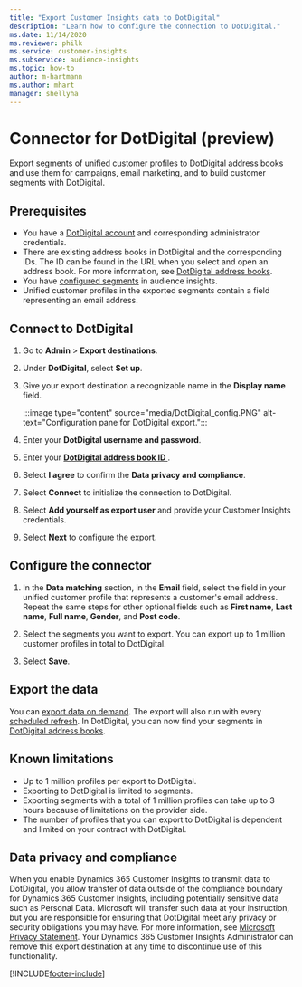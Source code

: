 ```yaml
---
title: "Export Customer Insights data to DotDigital"
description: "Learn how to configure the connection to DotDigital."
ms.date: 11/14/2020
ms.reviewer: philk
ms.service: customer-insights
ms.subservice: audience-insights
ms.topic: how-to
author: m-hartmann
ms.author: mhart
manager: shellyha
---
```


# Connector for DotDigital (preview)

Export segments of unified customer profiles to DotDigital address books and use them for campaigns, email marketing, and to build customer segments with DotDigital. 

## Prerequisites

-	You have a [DotDigital account](https://dotdigital.com/) and corresponding administrator credentials.
-	There are existing address books in DotDigital and the corresponding IDs. The ID can be found in the URL when you select and open an address book. For more information, see [DotDigital address books](https://support.dotdigital.com/hc/articles/212211968-Creating-an-address-book).
-	You have [configured segments](segments.md) in audience insights.
-	Unified customer profiles in the exported segments contain a field representing an email address.

## Connect to DotDigital

1. Go to **Admin** > **Export destinations**.

1. Under **DotDigital**, select **Set up**.

1. Give your export destination a recognizable name in the **Display name** field.

   :::image type="content" source="media/DotDigital_config.PNG" alt-text="Configuration pane for DotDigital export.":::

1. Enter your **DotDigital username and password**.

1. Enter your **[DotDigital address book ID ](https://support.dotdigital.com/hc/articles/212211968-Creating-an-address-book)**.

1. Select **I agree** to confirm the **Data privacy and compliance**.

1. Select **Connect** to initialize the connection to DotDigital.

1. Select **Add yourself as export user** and provide your Customer Insights credentials.

1. Select **Next** to configure the export.

## Configure the connector

1. In the **Data matching** section, in the **Email** field, select the field in your unified customer profile that represents a customer's email address. Repeat the same steps for other optional fields such as **First name**, **Last name**, **Full name**, **Gender**, and **Post code**.

1. Select the segments you want to export. You can export up to 1 million customer profiles in total to DotDigital.

1. Select **Save**.

## Export the data

You can [export data on demand](export-destinations.md). The export will also run with every [scheduled refresh](system.md#schedule-tab). In DotDigital, you can now find your segments in [DotDigital address books](https://support.dotdigital.com/hc/articles/212211968-Creating-an-address-book).

## Known limitations

- Up to 1 million profiles per export to DotDigital.
- Exporting to DotDigital is limited to segments.
- Exporting segments with a total of 1 million profiles can take up to 3 hours because of limitations on the provider side. 
- The number of profiles that you can export to DotDigital is dependent and limited on your contract with DotDigital.

## Data privacy and compliance

When you enable Dynamics 365 Customer Insights to transmit data to DotDigital, you allow transfer of data outside of the compliance boundary for Dynamics 365 Customer Insights, including potentially sensitive data such as Personal Data. Microsoft will transfer such data at your instruction, but you are responsible for ensuring that DotDigital meet any privacy or security obligations you may have. For more information, see [Microsoft Privacy Statement](https://go.microsoft.com/fwlink/?linkid=396732).
Your Dynamics 365 Customer Insights Administrator can remove this export destination at any time to discontinue use of this functionality.


[!INCLUDE[footer-include](../includes/footer-banner.md)]